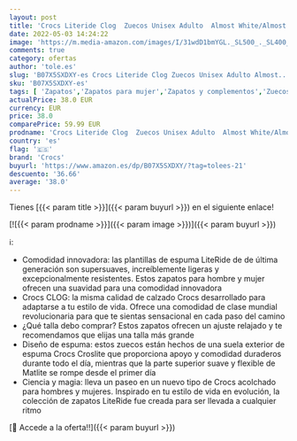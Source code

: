 ```yaml
---
layout: post
title: 'Crocs Literide Clog  Zuecos Unisex Adulto  Almost White/Almost White  39/40 EU'
date: 2022-05-03 14:24:22
image: 'https://m.media-amazon.com/images/I/31wdD1bmYGL._SL500_._SL400_.jpg'
comments: true
category: ofertas
author: 'tole.es'
slug: 'B07X5SXDXY-es Crocs Literide Clog Zuecos Unisex Adulto Almost...'
sku: 'B07X5SXDXY-es'
tags: [ 'Zapatos','Zapatos para mujer','Zapatos y complementos','Zuecos de mujer','Zuecos y mules de mujer','crocs','zuecos','🇪🇸', ]
actualPrice: 38.0 EUR
currency: EUR
price: 38.0
comparePrice: 59.99 EUR
prodname: 'Crocs Literide Clog  Zuecos Unisex Adulto  Almost White/Almost White  39/40 EU'
country: 'es'
flag: '🇪🇸'
brand: 'Crocs'
buyurl: 'https://www.amazon.es/dp/B07X5SXDXY/?tag=tolees-21'
descuento: '36.66'
average: '38.0'
---
```


Tienes [{{< param title >}}]({{< param buyurl >}}) en el siguiente enlace!

[![{{< param prodname >}}]({{< param image >}})]({{< param buyurl >}})

ℹ️:

- Comodidad innovadora: las plantillas de espuma LiteRide de de última generación son supersuaves, increíblemente ligeras y excepcionalmente resistentes. Estos zapatos para hombre y mujer ofrecen una suavidad para una comodidad innovadora
- Crocs CLOG: la misma calidad de calzado Crocs desarrollado para adaptarse a tu estilo de vida. Ofrece una comodidad de clase mundial revolucionaria para que te sientas sensacional en cada paso del camino
- ¿Qué talla debo comprar? Estos zapatos ofrecen un ajuste relajado y te recomendamos que elijas una talla más grande
- Diseño de espuma: estos zuecos están hechos de una suela exterior de espuma Crocs Croslite que proporciona apoyo y comodidad duraderos durante todo el día, mientras que la parte superior suave y flexible de Matlite se rompe desde el primer día
- Ciencia y magia: lleva un paseo en un nuevo tipo de Crocs acolchado para hombres y mujeres. Inspirado en tu estilo de vida en evolución, la colección de zapatos LiteRide fue creada para ser llevada a cualquier ritmo

[🛒 Accede a la oferta!!]({{< param buyurl >}})
